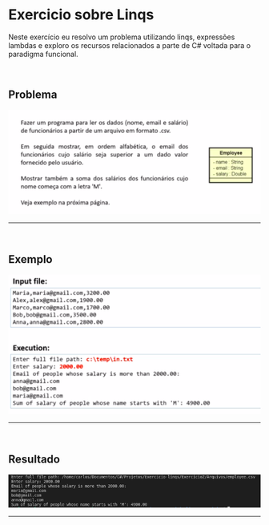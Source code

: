 # Exercicio sobre Linqs
<p>
  Neste exercício eu resolvo um problema utilizando linqs, expressões lambdas e exploro os recursos relacionados a parte de C# voltada para o paradigma funcional.
</p>
<br>
<h2>Problema</h2>
<p>
  <img src = "https://github.com/CarlosVinicios99/Exercicio-Sobre-Linqs/blob/main/imagens/exercicio.png?raw=true" alt = "imagem do exercicio">
</p>
<hr>
<br>
<h2>Exemplo</h2>
<p>
  <img src = "https://github.com/CarlosVinicios99/Exercicio-Sobre-Linqs/blob/main/imagens/exemplo.png?raw=true" alt = "imagem do exemplo">
</p>
<hr>
<br>
<h2>Resultado</h2>
<p>
  <img src = "https://github.com/CarlosVinicios99/Exercicio-Sobre-Linqs/blob/main/imagens/resultado.png?raw=true" alt = "imagem do resultado do codigo">
</p>
<hr>
<br>
